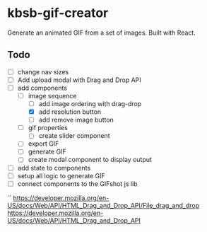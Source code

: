 # kbsb-gif-creator

Generate an animated GIF from a set of images. Built with React.

## Todo

- [ ] change nav sizes
- [ ] Add upload modal with Drag and Drop API
- [ ] add components
    - [ ] image sequence
        + [ ] add image ordering with drag-drop
        + [X] add resolution button
        + [ ] add remove image button
    - [ ] gif properties
        + [ ] create slider component
    - [ ] export GIF
    - [ ] generate GIF
    - [ ] create modal component to display output
- [ ] add state to components
- [ ] setup all logic to generate GIF
- [ ] connect components to the GIFshot js lib

``
https://developer.mozilla.org/en-US/docs/Web/API/HTML_Drag_and_Drop_API/File_drag_and_drop
https://developer.mozilla.org/en-US/docs/Web/API/HTML_Drag_and_Drop_API
```
